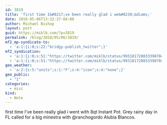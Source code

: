 ```yaml
---
id: 3819
title: 'first time I&#8217;ve been really glad i we&#8230;&diams;'
date: 2018-05-06T13:32:27-04:00
author: Michael Bishop
layout: post
guid: https://miklb.com/?p=3819
permalink: /blog/2018/05/06/3819/
mf2_mp-syndicate-to:
  - 'a:1:{i:0;s:22:"bridgy-publish_twitter";}'
mf2_syndication:
  - 'a:1:{i:0;s:51:"https://twitter.com/miklb/status/993181728033398784";}'
  - 'a:1:{i:0;s:51:"https://twitter.com/miklb/status/993181728033398784";}'
geo_weather:
  - 'a:2:{s:5:"units";s:1:"F";s:4:"icon";s:4:"none";}'
geo_public:
  - "1"
categories:
  - misc
kind:
  - Note
---
```

first time I've been really glad i went with 8qt Instant Pot. Grey rainy day in FL called for a big minestra with @ranchogordo Alubia Blancos.